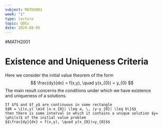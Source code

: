 ```yaml
---
subject: MATH2001
week: "1"
type: lecture
topic: ODEs
date: 2024-08-05
---
```

#MATH2001

# Existence and Uniqueness Criteria

Here we consider the initial value theorem of the form
$$
\frac{dy}{dx} = f(x,y), \quad y(x_{0}) = y_{0}
$$
The main result concerns the conditions under which we have existence and uniqueness of a solutions.

```ad-note
If $f$ and $f_y$ are continuous in some rectangle
$$R = \{(x,y) \mid |x-x_{0}| \leq a, \, |y-y_{0}| \leq b\}$$
then there is some interval in which it contains a unique solution $y= \phi(x)$ of the initial value problem
$$\frac{dy}{dx} = f(x,y), \quad y(x_{0})=y_{0}$$
```

